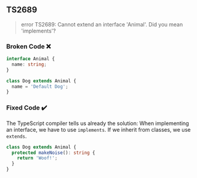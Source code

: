 ## TS2689

> error TS2689: Cannot extend an interface 'Animal'. Did you mean 'implements'?

### Broken Code ❌

```ts
interface Animal {
  name: string;
}

class Dog extends Animal {
  name = 'Default Dog';
}
```

### Fixed Code ✔️

The TypeScript compiler tells us already the solution: When implementing an interface, we have to use `implements`. If we inherit from classes, we use `extends`.

```ts
class Dog extends Animal {
  protected makeNoise(): string {
    return 'Woof!';
  }
}
```
